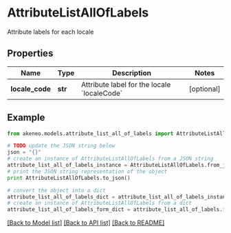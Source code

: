 # AttributeListAllOfLabels

Attribute labels for each locale

## Properties
Name | Type | Description | Notes
------------ | ------------- | ------------- | -------------
**locale_code** | **str** | Attribute label for the locale &#x60;localeCode&#x60; | [optional] 

## Example

```python
from akeneo.models.attribute_list_all_of_labels import AttributeListAllOfLabels

# TODO update the JSON string below
json = "{}"
# create an instance of AttributeListAllOfLabels from a JSON string
attribute_list_all_of_labels_instance = AttributeListAllOfLabels.from_json(json)
# print the JSON string representation of the object
print AttributeListAllOfLabels.to_json()

# convert the object into a dict
attribute_list_all_of_labels_dict = attribute_list_all_of_labels_instance.to_dict()
# create an instance of AttributeListAllOfLabels from a dict
attribute_list_all_of_labels_form_dict = attribute_list_all_of_labels.from_dict(attribute_list_all_of_labels_dict)
```
[[Back to Model list]](../README.md#documentation-for-models) [[Back to API list]](../README.md#documentation-for-api-endpoints) [[Back to README]](../README.md)


